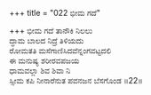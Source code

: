 +++
title = "022 ಭೀಮ ಗದೆ"

+++
ಭೀಮ ಗದೆ ತಾನೌಕಿ ನಿಲಲು  
ದ್ಧಾಮ ಬಾಲದ ನಿದ್ರೆ ತಿಳಿಯದು  
ರೋಮತತಿ ಮಸೆಗಾಣಿಸಿದವೆನ್ನಂಗವಟ್ಟದಲಿ   
ಈ ಮನುಷ್ಯ ಶರೀರವಪಜಯ  
ಧಾಮವಲ್ಲಾ ಶಿವ ಶಿವಾ ನಿ  
ಸ್ಸೀಮ ಕಪಿ ನೀನಾರೆನುತ ಪವನಜನ ಬೆಸಗೊಂಡ       ॥22॥